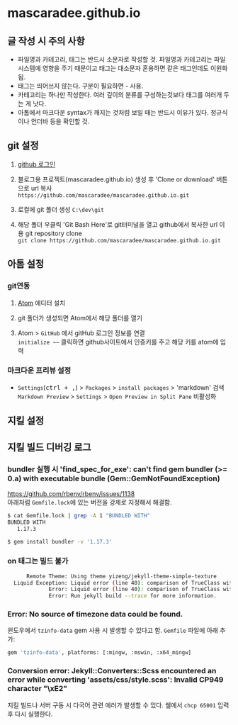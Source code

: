 # mascaradee.github.io

## 글 작성 시 주의 사항

 - 파일명과 카테고리, 태그는 반드시 소문자로 작성할 것. 파일명과 카테고리는 파일 시스템에 영향을 주기 때문이고 태그는 대소문자 혼용하면 같은 태그인데도 이원화됨.
 - 태그는 띄어쓰지 않는다. 구분이 필요하면 - 사용.
 - 카테고리는 하나만 작성한다. 여러 깊이의 분류를 구성하는것보다 태그를 여러개 두는 게 낫다.
 - 아톰에서 마크다운 syntax가 깨지는 것처럼 보일 때는 반드시 이유가 있다. 정규식이나 언더바 등을 확인할 것.

## git 설정

1. [github 로그인](https://github.com/mascaradee/)

2. 블로그용 프로젝트(mascaradee.github.io) 생성 후 'Clone or download' 버튼으로 url 복사  
`https://github.com/mascaradee/mascaradee.github.io.git`

4. 로컬에 git 폴더 생성
`C:\dev\git`

5. 해당 폴더 우클릭 'Git Bash Here'로 git터미널을 열고 github에서 복사한 url 이용 git repository clone  
`git clone https://github.com/mascaradee/mascaradee.github.io.git`


## 아톰 설정

### git연동

1. [Atom](https://atom.io/) 에디터 설치  

2. git 폴더가 생성되면 Atom에서 해당 폴더를 열기

3. Atom > `GitHub` 에서 gitHub 로그인 정보를 연결  
`initialize ~~` 클릭하면 github사이트에서 인증키를 주고 해당 키를 atom에 입력

### 마크다운 프리뷰 설정

- `Settings`(<kbd>ctrl + ,</kbd>) > `Packages` > `install packages` > 'markdown' 검색  
 `Markdown Preview` > `Settings` > `Open Preview in Split Pane` 비활성화

## 지킬 설정

## 지킬 빌드 디버깅 로그

### bundler 실행 시 'find_spec_for_exe': can't find gem bundler (>= 0.a) with executable bundle (Gem::GemNotFoundException)

https://github.com/rbenv/rbenv/issues/1138  
아래처럼 `Gemfile.lock`에 있는 버전을 강제로 지정해서 해결함.

```bash
$ cat Gemfile.lock | grep -A 1 "BUNDLED WITH"
BUNDLED WITH
   1.17.3

$ gem install bundler -v '1.17.3'
```

### on 태그는 빌드 불가

```bash
      Remote Theme: Using theme yizeng/jekyll-theme-simple-texture
  Liquid Exception: Liquid error (line 40): comparison of TrueClass with String failed in /_layouts/post.html
             Error: Liquid error (line 40): comparison of TrueClass with String failed
             Error: Run jekyll build --trace for more information.
```

### Error:  No source of timezone data could be found.

윈도우에서 `tzinfo-data` gem 사용 시 발생할 수 있다고 함. `Gemfile` 파일에 아래 추가:

```bash
gem 'tzinfo-data', platforms: [:mingw, :mswin, :x64_mingw]
```

###  Conversion error: Jekyll::Converters::Scss encountered an error while converting 'assets/css/style.scss': Invalid CP949 character "\xE2"

지킬 빌드나 서버 구동 시 다국어 관련 에러가 발생할 수 있다. 쉘에서 `chcp 65001` 입력 후 다시 실행한다.

